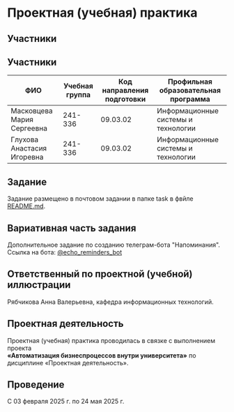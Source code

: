 # Проектная (учебная) практика

## Участники

## Участники

| ФИО                           | Учебная группа | Код направления подготовки | Профильная образовательная программа       |
|------------------------------|----------------|-----------------------------|--------------------------------------------|
| Масковцева Мария Сергеевна   | 241-336        | 09.03.02                    | Информационные системы и технологии        |
| Глухова Анастасия Игоревна   | 241-336        | 09.03.02                    | Информационные системы и технологии        |



## Задание

Задание размещено в почтовом задании в папке task в фвйле [README.md](README.md).

## Вариативная часть задания

Дополнительное задание по созданию телеграм-бота "Напоминания". 
Ссылка на бота: [@echo_reminders_bot](https://t.me/echo_reminders_bot)

## Ответственный по проектной (учебной) иллюстрации

Рябчикова Анна Валерьевна, кафедра информационных технологий.

## Проектная деятельность

Проектная (учебная) практика проводилась в связке с выполнением проекта  
**«Автоматизация бизнеспроцессов внутри университета»** по дисциплине «Проектная деятельность».

## Проведение

С 03 февраля 2025 г. по 24 мая 2025 г.
